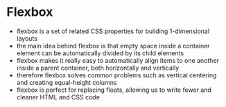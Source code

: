 # Flexbox

- flexbox is a set of related CSS properties for building 1-dimensional layouts
- the main idea behind flexbox is that empty space inside a container element can be automatically divided by its child elements
- flexbox makes it really easy to automatically align items to one another inside a parent container, both horizontally and vertically
- therefore flexbox solves common problems such as vertical centering and creating equal-height columns
- flexbox is perfect for replacing floats, allowing us to write fewer and cleaner HTML and CSS code